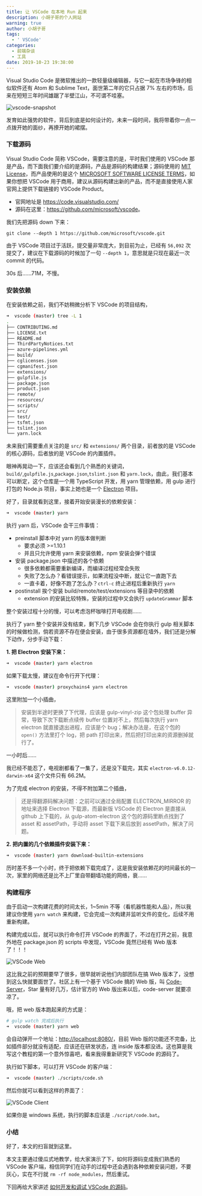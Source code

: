 ```yaml
---
title: 让 VSCode 在本地 Run 起来
description: 小胡子哥的个人网站
warning: true
author: 小胡子哥
tags:
  - ' VSCode'
categories:
  - 前端杂谈
  - 工具
date: 2019-10-23 19:38:00
---
```

Visual Studio Code 是微软推出的一款轻量级编辑器，与它一起在市场争锋的相似软件还有 Atom 和 Sublime Text，面世第二年的它只占据 7% 左右的市场，后来在短短三年时间雄踞了半壁江山，不可谓不哇塞。

![vscode-snapshot](https://cdn.jsdelivr.net/gh/barretlee/blog/blog/src/blogimgs/2019/10/23/vscode-snapshot.png)

发育如此强势的软件，背后到底是如何设计的，未来一段时间，我将带着你一点一点拨开她的面纱，再撩开她的裙摆。

### 下载源码

Visual Studio Code 简称 VSCode，需要注意的是，平时我们使用的 VSCode 那是产品，而下面我们要介绍的是源码，产品是源码的构建结果；源码使用的 [MIT License](https://github.com/microsoft/vscode/blob/master/LICENSE.txt)，而产品使用的是这个 [MICROSOFT SOFTWARE LICENSE TERMS](https://code.visualstudio.com/License)，如果你想把 VSCode 用于商用，建议从源码构建出新的产品，而不是直接使用人家官网上提供下载链接的 VSCode Product。

- 官网地址是 <https://code.visualstudio.com/>
- 源码在这里：<https://github.com/microsoft/vscode>。

我们先把源码 down 下来：

```
git clone --depth 1 https://github.com/microsoft/vscode.git
```

由于 VSCode 项目过于活跃，提交量非常庞大，到目前为止，已经有 `56,092` 次提交了，建议在下载源码的时候加了一句 `--depth 1`，意思就是只现在最近一次 commit 的代码。

30s 后……71M，不慢。


### 安装依赖

在安装依赖之前，我们不妨稍微分析下 VSCode 的项目结构，

```bash
➜  vscode (master) tree -L 1
.
├── CONTRIBUTING.md
├── LICENSE.txt
├── README.md
├── ThirdPartyNotices.txt
├── azure-pipelines.yml
├── build/
├── cglicenses.json
├── cgmanifest.json
├── extensions/
├── gulpfile.js
├── package.json
├── product.json
├── remote/
├── resources/
├── scripts/
├── src/
├── test/
├── tsfmt.json
├── tslint.json
└── yarn.lock
```

未来我们需要重点关注的是 `src/` 和 `extensions/` 两个目录，前者放的是 VSCode 的核心源码，后者放的是 VSCode 的内置插件。

眼神再晃动一下，应该还会看到几个熟悉的关键词，`build/`,`gulpfile.js`,`package.json`,`tslint.json` 和 `yarn.lock`，由此，我们基本可以断定，这个仓库是一个用 TypeScript 开发，用 yarn 管理依赖，用 gulp 进行打包的 Node.js 项目，事实上她也是一个 [Electron](https://electronjs.org/) 项目。

好了，目录就看到这里，接着开始安装漫长的依赖安装：

```bash
➜  vscode (master) yarn
```

执行 yarn 后，VSCode 会干三件事情：

- preinstall 脚本中对 yarn 的版本做判断
	- 要求必须 >=1.10.1
    - 并且只允许使用 yarn 来安装依赖，npm 安装会弹个错误
- 安装 package.json 中描述的各个依赖
	- 很多依赖都需要重新编译，而编译过程经常会失败
    - 失败了怎么办？看错误提示，如果流程没中断，就让它一直跑下去
    - 一直卡着，好像不跑了怎么办？`ctrl-c` 终止进程后重新执行 `yarn`
- postinstall 挨个安装 build/remote/test/extensions 等目录中的依赖
	- extension 的安装比较特殊，安装的过程中又会执行 `updateGrammar` 脚本
    
整个安装过程十分的慢，可以考虑泡杯咖啡打开电视剧……   

执行了 yarn 整个安装并没有结束，剩下几步 VSCode 会在你执行 gulp 相关脚本的时候做检测，倘若资源不存在便会安装，由于很多资源都在墙外，我们还是分解下动作，分步手动下载：

**1. 把 Electron 安装下来：**

```bash
➜  vscode (master) yarn electron
```

如果下载太慢，建议在命令行开下代理：

```bash
➜  vscode (master) proxychains4 yarn electron
```

这里附加一个小插曲，

> 安装到半途时更换了下代理，应该是 gulp-vinyl-zip 这个包处理 buffer 异常，导致下次下载断点续传 buffer 位置对不上，然后每次执行 yarn electron 就直接退出进程，应该是个 bug；解决办法是，在这个包的 `open()` 方法里打个 log，把 path 打印出来，然后把打印出来的资源删掉就行了。

一小时后……

我已经不能忍了，电视剧都看了一集了，还是没下载完，其实 `electron-v6.0.12-darwin-x64` 这个文件只有 66.2M。

为了完成 electron 的安装，不得不附加第二个插曲，

> 还是得翻源码解决问题：之前可以通过全局配置 ELECTRON_MIRROR 的地址来选择 Electron 下载源，而最新版 VSCode 的 Electron 是直接从 github 上下载的，从 gulp-atom-electron 这个包的源码里断点找到了 asset 和 assetPath，手动将 asset 下载下来后放到 assetPath，解决了问题。

**2. 把内置的几个依赖插件安装下来：**

```bash
➜  vscode (master) yarn download-builtin-extensions
```

历时差不多一个小时，终于把依赖下载完成了，这是我安装依赖花的时间最长的一次，家里的网络还是比不上厂里自带翻墙功能的网络，衰……


### 构建程序

由于启动一次构建花费的时间太长，1~5min 不等（看机器性能和人品），所以我建议你使用 `yarn watch` 来构建，它会完成一次构建并监听文件的变化，后续不用重新构建。

构建完成以后，就可以执行命令打开 VSCode 的界面了，不过在打开之前，我意外地在 package.json 的 scripts 中发现，VSCode 竟然已经有 Web 版本了！！！

![VSCode Web](https://cdn.jsdelivr.net/gh/barretlee/blog/blog/src/blogimgs/2019/10/23/vscode-web.png)

这比我之前的预期要早了很多，很早就听说他们内部团队在搞 Web 版本了，没想到这么快就要面世了。社区上有一个基于 VSCode 搞的 Web 版，叫 [Code-Server](https://github.com/cdr/code-server)，Star 量有好几万，估计官方的 Web 版出来以后，code-server 就要凉凉了。

哦，把 web 版本跑起来的方式是：

```bash
# gulp watch 完成后执行
➜  vscode (master) yarn web
```

会自动弹开一个地址：<http://localhost:8080/>，目前 Web 版的功能还不完备，比如插件部分就没有适配，应该还在研发状态，连 inside 版本都没进。这也算是我写这个教程的第一个意外惊喜吧，看来我得重新研究下 VSCode 的源码了。

执行如下脚本，可以打开 VSCode 的客户端：

```bash
➜  vscode (master) ./scripts/code.sh
```

然后你就可以看到这样的界面了：


![VSCode Client](https://cdn.jsdelivr.net/gh/barretlee/blog/blog/src/blogimgs/2019/10/23/vscode-client.png)

如果你是 windows 系统，执行的脚本应该是 `./script/code.bat`。


### 小结

好了，本文的扫盲就到这里。

本文主要通过傻瓜式地教学，给大家演示了下，如何将源码变成我们熟悉的 VSCode 客户端，相信同学们在动手的过程中还会遇到各种依赖安装问题，不要灰心，实在不行就 `rm -rf node_modules`，然后重试。

下回再给大家讲述 [如何开发和调试 VSCode 的源码](https://www.barretlee.com/blog/2019/11/01/vscode-study-02-debugging/)。

